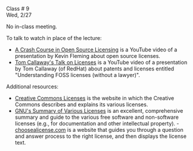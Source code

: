 
<div class="lecture1">

<div class="column_date">

Class # 9 <br>
Wed, 2/27

</div>

<div class="column_materials">
<p markdown="block">

No in-class meeting.

To talk to watch in place of the lecture:
- [A Crash Course in Open Source Licensing](https://www.youtube.com/watch?v=cJIi-hIlCQM&feature=youtu.be)
is a YouTube video of a presentation by Kevin Fleming about open source
licenses.
- [Tom Callaway's Talk on Licenses](https://www.youtube.com/watch?v=PTYuDrQpyH0)
is a YouTube video of a presentation by Tom Callaway (of RedHat) about patents
and licenses entitled "Understanding FOSS licenses (without a lawyer)".


Additional resources:
- [Creative Commons Licenses](https://creativecommons.org/licenses/)
is the website in which the Creative Commons describes and explains
its various licenses.
- [GNU's Summary of Various Licenses](https://www.gnu.org/licenses/license-list.html)
is an excellent, comprehensive summary and guide to the various free
software and non-software licenses (e.g., for documentation and other
intellectual property).
-[choosealicense.com](https://choosealicense.com/) is a website that guides you through a
question and answer process to the right license, and then displays the license text.

</p>
</div>


<div class="column_assign">
<p markdown="block">




</p>
</div>

</div>
